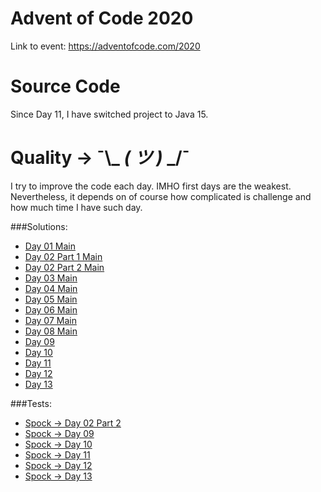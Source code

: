 # Advent of Code 2020

Link to event: https://adventofcode.com/2020

# Source Code

Since Day 11, I have switched project to Java 15.

# Quality → ¯\\_ _( ツ )_ _/¯

I try to improve the code each day. IMHO first days are the weakest. Nevertheless, it depends on of course how
complicated is challenge and how much time I have such day.

###Solutions:
* [Day 01 Main](https://github.com/mzielinski/advent-of-code-2020/blob/master/src/main/java/com/mzielinski/advent/of/code/day01/Day01Main.java)
* [Day 02 Part 1 Main](https://github.com/mzielinski/advent-of-code-2020/blob/master/src/main/java/com/mzielinski/advent/of/code/day02/Day02MainPart1.java)
* [Day 02 Part 2 Main](https://github.com/mzielinski/advent-of-code-2020/blob/master/src/main/java/com/mzielinski/advent/of/code/day02/Day02MainPart2.java)
* [Day 03 Main](https://github.com/mzielinski/advent-of-code-2020/blob/master/src/main/java/com/mzielinski/advent/of/code/day03/Day03Main.java)
* [Day 04 Main](https://github.com/mzielinski/advent-of-code-2020/blob/master/src/main/java/com/mzielinski/advent/of/code/day04/Day04Main.java)
* [Day 05 Main](https://github.com/mzielinski/advent-of-code-2020/blob/master/src/main/java/com/mzielinski/advent/of/code/day05/Day05Main.java)
* [Day 06 Main](https://github.com/mzielinski/advent-of-code-2020/blob/master/src/main/java/com/mzielinski/advent/of/code/day06/Day06Main.java)
* [Day 07 Main](https://github.com/mzielinski/advent-of-code-2020/blob/master/src/main/java/com/mzielinski/advent/of/code/day07/Day07Main.java)
* [Day 08 Main](https://github.com/mzielinski/advent-of-code-2020/blob/master/src/main/java/com/mzielinski/advent/of/code/day08/Day08Main.java)
* [Day 09](https://github.com/mzielinski/advent-of-code-2020/blob/master/src/main/java/com/mzielinski/advent/of/code/day09/Day09.java)
* [Day 10](https://github.com/mzielinski/advent-of-code-2020/blob/master/src/main/java/com/mzielinski/advent/of/code/day10)
* [Day 11](https://github.com/mzielinski/advent-of-code-2020/blob/master/src/main/java/com/mzielinski/advent/of/code/day11)
* [Day 12](https://github.com/mzielinski/advent-of-code-2020/blob/master/src/main/java/com/mzielinski/advent/of/code/day12)
* [Day 13](https://github.com/mzielinski/advent-of-code-2020/blob/master/src/main/java/com/mzielinski/advent/of/code/day13)

###Tests:
* [Spock → Day 02 Part 2](https://github.com/mzielinski/advent-of-code-2020/blob/master/src/main/java/com/mzielinski/advent/of/code/day02/Day02MainPart2Test.groovy)
* [Spock → Day 09](https://github.com/mzielinski/advent-of-code-2020/blob/master/src/test/java/com/mzielinski/advent/of/code/day09/Day09Test.groovy)
* [Spock → Day 10](https://github.com/mzielinski/advent-of-code-2020/blob/master/src/test/java/com/mzielinski/advent/of/code/day10/Day10Test.groovy)
* [Spock → Day 11](https://github.com/mzielinski/advent-of-code-2020/blob/master/src/test/java/com/mzielinski/advent/of/code/day11/Day11Test.groovy)
* [Spock → Day 12](https://github.com/mzielinski/advent-of-code-2020/blob/master/src/test/java/com/mzielinski/advent/of/code/day12/Day12Test.groovy)
* [Spock → Day 13](https://github.com/mzielinski/advent-of-code-2020/blob/master/src/test/java/com/mzielinski/advent/of/code/day13/Day13Test.groovy)